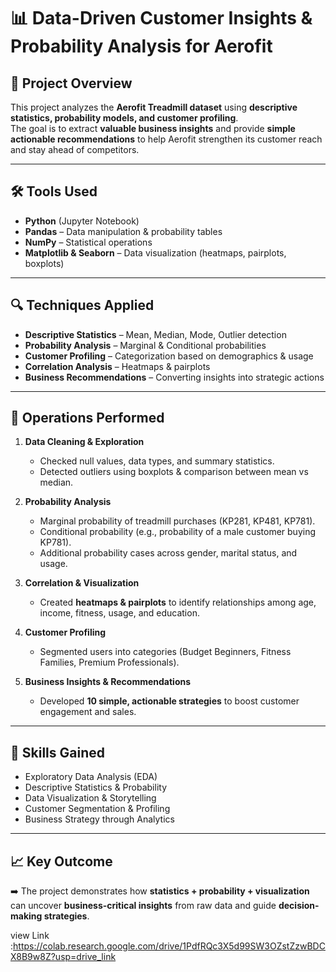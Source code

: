 # 📊 Data-Driven Customer Insights & Probability Analysis for Aerofit  

## 📌 Project Overview  
This project analyzes the **Aerofit Treadmill dataset** using **descriptive statistics, probability models, and customer profiling**.  
The goal is to extract **valuable business insights** and provide **simple actionable recommendations** to help Aerofit strengthen its customer reach and stay ahead of competitors.  

---

## 🛠️ Tools Used  
- **Python** (Jupyter Notebook)  
- **Pandas** – Data manipulation & probability tables  
- **NumPy** – Statistical operations  
- **Matplotlib & Seaborn** – Data visualization (heatmaps, pairplots, boxplots)  

---

## 🔍 Techniques Applied  
- **Descriptive Statistics** – Mean, Median, Mode, Outlier detection  
- **Probability Analysis** – Marginal & Conditional probabilities  
- **Customer Profiling** – Categorization based on demographics & usage  
- **Correlation Analysis** – Heatmaps & pairplots  
- **Business Recommendations** – Converting insights into strategic actions  

---

## 🎯 Operations Performed  
1. **Data Cleaning & Exploration**  
   - Checked null values, data types, and summary statistics.  
   - Detected outliers using boxplots & comparison between mean vs median.  

2. **Probability Analysis**  
   - Marginal probability of treadmill purchases (KP281, KP481, KP781).  
   - Conditional probability (e.g., probability of a male customer buying KP781).  
   - Additional probability cases across gender, marital status, and usage.  

3. **Correlation & Visualization**  
   - Created **heatmaps & pairplots** to identify relationships among age, income, fitness, usage, and education.  

4. **Customer Profiling**  
   - Segmented users into categories (Budget Beginners, Fitness Families, Premium Professionals).  

5. **Business Insights & Recommendations**  
   - Developed **10 simple, actionable strategies** to boost customer engagement and sales.  

---

## 🧠 Skills Gained  
- Exploratory Data Analysis (EDA)  
- Descriptive Statistics & Probability  
- Data Visualization & Storytelling  
- Customer Segmentation & Profiling  
- Business Strategy through Analytics  

---

## 📈 Key Outcome  
➡️ The project demonstrates how **statistics + probability + visualization** can uncover **business-critical insights** from raw data and guide **decision-making strategies**.  


view Link :https://colab.research.google.com/drive/1PdfRQc3X5d99SW3OZstZzwBDCX8B9w8Z?usp=drive_link
